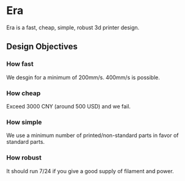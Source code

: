# Era

Era is a fast, cheap, simple, robust 3d printer design.

## Design Objectives

### How fast

We desgin for a minimum of 200mm/s. 400mm/s is possible.

### How cheap

Exceed 3000 CNY (around 500 USD) and we fail.

### How simple

We use a minimum number of printed/non-standard parts in favor of standard parts.

### How robust

It should run 7/24 if you give a good supply of filament and power.
